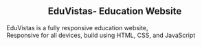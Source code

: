  <h2 align="center">EduVistas- Education Website</h2>

  EduVistas is a fully responsive education website, <br />Responsive for all devices, build using HTML, CSS, and JavaScript




